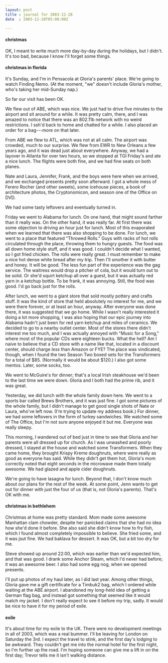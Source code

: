 ```yaml
---
layout: post
title : journal for 2003-12-28
date  : 2003-12-28T05:00:00Z

---
```

<h4>christmas</h4>OK, I meant to write much more day-by-day during the holidays, but I didn't. It's too bad, because I know I'll forget some things.<h4>christmas in florida</h4>It's Sunday, and I'm in Pensacola at Gloria's parents' place.  We're going to watch Finding Nemo.  (At the moment, "we" doesn't include Gloria's mother, who's taking her mid-Sunday nap.)

So far our visit has been OK.

We flew out of ABE, which was nice.  We just had to drive five minutes to the airport and sit around for a while.  It was pretty calm, there, and I was amazed to notice that there was an 802.11b network with no weird restrictions. I ssh'd back to home and chatted for a while.  I also placed an order for a bag---more on that later.

From ABE we flew to ATL, which was not at all calm.  The airport was crowded, much to our surprise.  We flew from EWR to New Orleans a few years ago, and it was dead just about everywhere.  Anyway, we had a layover in Atlanta for over two hours, so we stopped at TGI Friday's and ate a nice lunch.  The flights were both fine, and we had fine seats on both planes.

Nate and Laura, Jennifer, Frank, and the boys were here when we arrived, and we exchanged presents pretty soon afterward.  I got a whole mess of Ferero Rocher (and other sweets), some icehouse pieces, a book of architecture photos, the Cryptonomicon, and season one of the Office on DVD.

We had some tasty leftovers and eventually turned in.

Friday we went to Alabama for lunch.  On one hand, that might sound farther than it really was.  On the other hand, it was really far.  At first there was some objection to driving an hour just for lunch.  Most of this evaporated when we learned that there was also shopping to be done.  For lunch, we went to a place that featured "Throwed Rolls."  Guys with racks of hot rolls circulated through the place, throwing them to hungry guests.  The food was all down home style stuff, and it was good.  I couldn't decide what I wanted, so I got fried chicken.  The rolls were really great.  I must remember to make a nice hot dense white bread after my trip.  Then I'll smother it with butter and honey. It will be good.  The less fun part of the experience was the gag service.  The waitress would drop a pitcher of cola, but it would turn out to be solid.  Or she'd squirt ketchup all over a guest, but it was actually red yarn in a ketchup bottle.  To be frank, it was annoying.  Still, the food was good.  I'd go back just for the rolls.

After lunch, we went to a giant store that sold mostly pottery and crafts stuff.  It was the kind of store that held absolutely no interest for me, and we were there forever, or at least an hour, anyway.  After everyone was done there, it was suggested that we go home.  While I wasn't really interested it doing a lot more shopping, I was also hoping that our epic journey into Alabama hadn't just been for red yarn ketchup and miles of ceramics.  We decided to go to a nearby outlet center.  Most of the stores there didn't interest me too much, and I was actually annoyed with "Music for a Song," where most of the popular CDs were eighteen bucks.  What the hell?  Am I naive to believe that a CD store with a name like that, located in a discount center, should charge <em>less</em> than Amazon or FYE?  The place was vindicated, though, when I found the two Season Two boxed sets for the Transformers for a total of $85. (Normally it would be about $120.)  I also got some mentos.  Later, some socks, too.

We went to McGuire's for dinner; that's a local Irish steakhouse we'd been to the last time we were down.  Gloria and I both had the prime rib, and it was great.

Yesterday, we did lunch with the whole family down here.  We went to a sports bar called Brews Brothers, and it was just fine.  I got some pictures of the whole family, but I didn't manage to get good single shots of Nate or Laura, who've left now.  (I'm trying to update my address book.)  For dinner, we had some leftovers in the form of turkey sandwiches.  We watched some of The Office, but I'm not sure anyone enjoyed it but me.  Everyone was really sleepy.

This morning, I wandered out of bed just in time to see that Gloria and her parents were all dressed up for church.  As I was unwashed and poorly dressed, I stayed at the house and watched some Transformers.  When they came home, they brought Krispy Kreme doughnuts, where were really as good as everyone has said. While they didn't get them hot, Gloria's mom correctly noted that eight seconds in the microwave made them totally awesome.  We had glazed and apple cider doughnuts.

We're going to have lasagna for lunch.  Beyond that, I don't know much about our plans for the rest of the week.  At some point, Jenn wants to get out for dinner with just the four of us (that is, not Gloria's parents).  That's OK with me.<h4>christmas in bethlehem</h4>Christmas at home was pretty standard.  Mom made some awesome Manhattan clam chowder, despite her panicked claims that she had no idea how she'd done it before.  She also said she didn't know how to fry fish, which I found almost completely impossible to believe.  She fried some, and it was jsut fine.  We had baklava for dessert.  It was OK, but a bit too dry for me.

Steve showed up around 22:00, which was earlier than we'd expected him, and that was good.  I drank some Anchor Steam, which I'd never had before; it was an awesome beer.  I also had some egg nog, when we opened presents.

I'll put up photos of my haul later, as I did last year.  Among other things, Gloria gave me a gift certificate for a Timbuk2 bag, which I ordered while waiting at the ABE airport.  I abandoned my long-held idea of getting a German flag bag, and instead got something that seemed like it would match my jacket. I don't really expect to see it before my trip, sadly.  It would be nice to have it for my period of exile.<h4>exile</h4>It's about time for my exile to the UK.  There were no development meetings in all of 2003, which was a real bummer.  I'll be leaving for London on Saturday the 3rd.  I expect the travel to stink, and the first day's lodging to be awkward.  They couldn't get me into the normal hotel for the first night, so I'm further up the road.  I'm hoping someone can give me a lift in on the first day; Trevor tells me it isn't walking distance.

